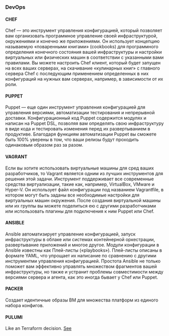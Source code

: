 ### DevOps

#### CHEF
Chef — это инструмент управления конфигурацией, который позволяет вам организовать программное управление своей инфраструктурой, окружениями и конечно же приложениями. Он использует концепцию называемую «поваренными книгами» (cookbooks) для программного определения конечного состояния вашей инфраструктуры и настройки виртуальных или физических машин в соответствии с указанными вами правилами. Вы можете настроить Chef клиент, который будет запущен на всех ваших серверах, на скачивание «кулинарных книг» с главного сервера Chef с последующим применением определенных в них конфигураций на нужных вам серверах, например, в зависимости от их роли.

#### PUPPET
Puppet — еще один инструмент управления конфигурацией для управления версиями, автоматизации тестирования и непрерывной доставки. Конфигурационный код Puppet содержится модулях и написан на Puppet DSL, позволяя вам определять свою инфраструктуру в виде кода и тестировать изменения перед их развертыванием в продуктиве. Благодаря функциям автоматизации Puppet вы сможете быть 100% уверены в том, что ваши релизы будут проходить одинаковым образом раз за разом.

#### VAGRANT
Если вы хотите использовать виртуальные машины для сред ваших разработчиков, то Vagrant является одним из лучших инструментов для решения этой задачи. Инструмент поддерживает все современные средства виртуализации, такие как, например, VirtualBox, VMware и Hyper-V. Он использует файл конфигурации под названием Vagrantfile, в котором могут быть заданы все необходимые настройки для виртуальных машин окружения. После создания виртуальной машины или их группы вы можете поделиться ею с другими разработчиками или использовать плагины для подключения к ним Puppet или Chef.

#### ANSIBLE
Ansible автоматизирует управление конфигурацией, запуск инфраструктуры в облаке или системах контейнерной оркестрации, развертывание приложений и многое другое. Модули конфигурации в Ansible известны как Плей-листы («playbooks»). Плей-листы описаны в формате YAML, что упрощает их написание по сравнению с другими инструментми управления конфигурацией. Простота Ansible не только поможет вам эффективно управлять множеством фрагментов вашей инфраструктуры, но также и устранит проблемы совместимости между версиями сервера и агента, как это иногда бывает у Chef или Puppet.

#### PACKER
Создает идентичные образы ВМ для множества платформ из единого набора конфигов.

#### PULUMI

Like an Terraform decision. [See](https://github.com/x-technology/x-technology/blob/main/pulumi.md#pulumi)
